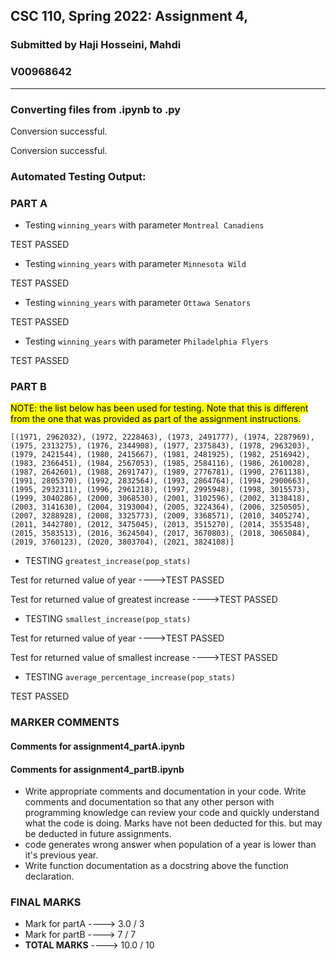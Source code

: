  ## CSC 110, Spring 2022: Assignment 4,
 ### Submitted by Haji Hosseini, Mahdi
 ### V00968642

----------------------------------------


### Converting files from .ipynb to .py


Conversion successful.

Conversion successful.



### Automated Testing Output:


### PART A

* Testing `winning_years` with parameter `Montreal Canadiens`

TEST PASSED

* Testing `winning_years` with parameter `Minnesota Wild`

TEST PASSED

* Testing `winning_years` with parameter `Ottawa Senators`

TEST PASSED

* Testing `winning_years` with parameter `Philadelphia Flyers`

TEST PASSED

### PART B

<mark>NOTE<mark>: the list below has been used for testing. Note that this is different from the one that was provided as part of the assignment instructions.
```
[(1971, 2962032), (1972, 2228463), (1973, 2491777), (1974, 2287969), (1975, 2313275), (1976, 2344908), (1977, 2375843), (1978, 2963203), (1979, 2421544), (1980, 2415667), (1981, 2481925), (1982, 2516942), (1983, 2366451), (1984, 2567053), (1985, 2584116), (1986, 2610028), (1987, 2642601), (1988, 2691747), (1989, 2776781), (1990, 2761138), (1991, 2805370), (1992, 2832564), (1993, 2864764), (1994, 2900663), (1995, 2932311), (1996, 2961218), (1997, 2995948), (1998, 3015573), (1999, 3040286), (2000, 3068530), (2001, 3102596), (2002, 3138418), (2003, 3141630), (2004, 3193004), (2005, 3224364), (2006, 3250505), (2007, 3288928), (2008, 3325773), (2009, 3368571), (2010, 3405274), (2011, 3442780), (2012, 3475045), (2013, 3515270), (2014, 3553548), (2015, 3583513), (2016, 3624504), (2017, 3670803), (2018, 3065084), (2019, 3760123), (2020, 3803704), (2021, 3824108)]
```
* TESTING `greatest_increase(pop_stats)`

Test for returned value of year ---->TEST PASSED

Test for returned value of greatest increase ---->TEST PASSED

* TESTING `smallest_increase(pop_stats)`

Test for returned value of year ---->TEST PASSED

Test for returned value of smallest increase ---->TEST PASSED


* TESTING `average_percentage_increase(pop_stats)`

TEST PASSED







### MARKER COMMENTS

#### Comments for  assignment4_partA.ipynb


#### Comments for  assignment4_partB.ipynb

* Write appropriate comments and documentation in your code. Write comments and documentation so that any other person with programming knowledge can review your code and quickly understand what the code is doing. Marks have not been deducted for this. but may be deducted in future assignments.
* code generates wrong answer when population of a year is lower than it's previous year.
* Write function documentation as a docstring above the function declaration.

### FINAL MARKS
* Mark for partA ----> 3.0 / 3
* Mark for partB ----> 7 / 7
* **TOTAL MARKS** ----> 10.0 / 10
